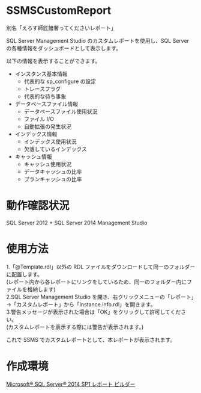# SSMSCustomReport
別名「えろす師匠鰻奢ってくださいレポート」

SQL Server Management Studio のカスタムレポートを使用し、SQL Server の各種情報をダッシュボードとして表示します。

以下の情報を表示することができます。
- インスタンス基本情報
  - 代表的な sp_configure の設定
  - トレースフラグ
  - 代表的な待ち事象
- データベースファイル情報
  - データベースファイル使用状況
  - ファイル I/O
  - 自動拡張の発生状況
- インデックス情報
  - インデックス使用状況
  - 欠落しているインデックス
- キャッシュ情報
  - キャッシュ使用状況
  - データキャッシュの比率
  - プランキャッシュの比率

# 動作確認状況
SQL Server 2012 + SQL Server 2014 Management Studio

# 使用方法
1.「@Template.rdl」以外の RDL ファイルをダウンロードして同一のフォルダーに配置します。  
(レポート内から各レポートにリンクをしているため、同一のフォルダー内にファイルを格納します)  
2.SQL Server Management Studio を開き、右クリックメニューの「レポート」→「カスタムレポート」から「Instance.info.rdl」を開きます。  
3.警告メッセージが表示された場合は「OK」をクリックして許可してください。  
(カスタムレポートを表示する際には警告が表示されます。)  

これで SSMS でカスタムレポートとして、本レポートが表示されます。

# 作成環境
[Microsoft® SQL Server® 2014 SP1 レポート ビルダー ](http://www.microsoft.com/ja-jp/download/details.aspx?id=46695) 
